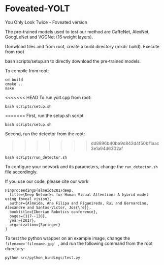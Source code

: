 # Foveated-YOLT
You Only Look Twice - Foveated version

The pre-trained models used to test our method are CaffeNet, AlexNet, GoogLeNet and VGGNet (16 weight layers).



Donwload files and from root, create a build directory (mkdir build).
Execute from root

bash scripts/setup.sh to directly download the pre-trained models.

To compile from root: 

```
cd build
cmake ..
make
```

<<<<<<< HEAD
To run yolt.cpp from root:

```
bash scripts/setup.sh
```

=======
First, run the setup.sh script
```
bash scripts/setup.sh
```
Second, run the detector from the root:
>>>>>>> dd8896b40ba9d842d4f50bf1aac3e1a94d6302af
```
bash scripts/run_detector.sh
```

To configure your network and its parameters, change the ```run_detector.sh``` file accordingly.

If you use our code, please cite our work:

```
@inproceedings{almeida2017deep,
  title={Deep Networks for Human Visual Attention: A hybrid model using foveal vision},
  author={Almeida, Ana Filipa and Figueiredo, Rui and Bernardino, Alexandre and Santos-Victor, Jos{\'e}},
  booktitle={Iberian Robotics conference},
  pages={117--128},
  year={2017},
  organization={Springer}
}
```

To test the python wrapper on an example image, change the ```filename='filename.jpg' ```, and run the following command from the root directory:

```
python src/python_bindings/test.py
```



